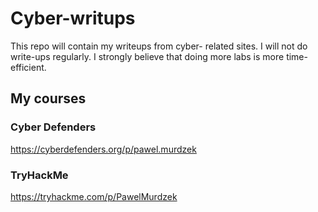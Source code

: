 # Cyber-writups
This repo will contain my writeups from cyber- related sites. I will not do write-ups regularly. I strongly believe that doing more labs is more time-efficient.
## My courses
### Cyber Defenders
https://cyberdefenders.org/p/pawel.murdzek
### TryHackMe
https://tryhackme.com/p/PawelMurdzek
